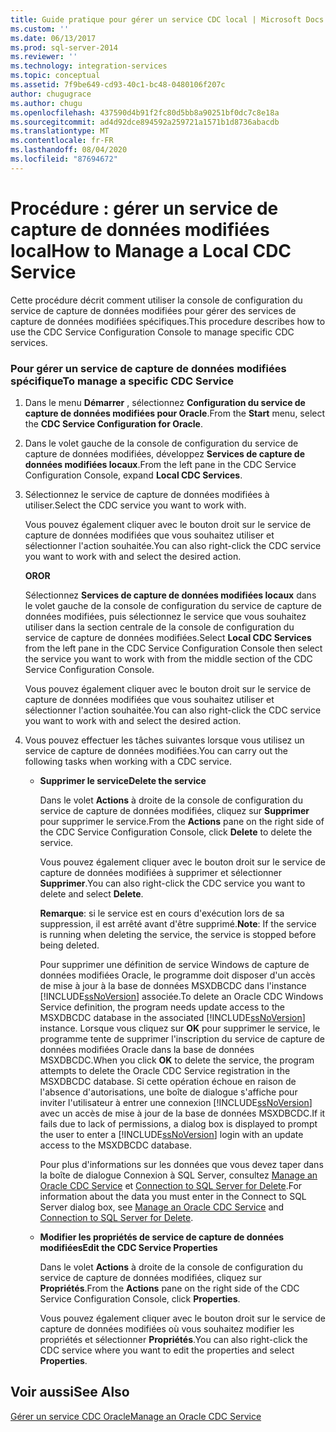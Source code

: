 ```yaml
---
title: Guide pratique pour gérer un service CDC local | Microsoft Docs
ms.custom: ''
ms.date: 06/13/2017
ms.prod: sql-server-2014
ms.reviewer: ''
ms.technology: integration-services
ms.topic: conceptual
ms.assetid: 7f9be649-cd93-40c1-bc48-0480106f207c
author: chugugrace
ms.author: chugu
ms.openlocfilehash: 437590d4b91f2fc80d5bb8a90251bf0dc7c8e18a
ms.sourcegitcommit: ad4d92dce894592a259721a1571b1d8736abacdb
ms.translationtype: MT
ms.contentlocale: fr-FR
ms.lasthandoff: 08/04/2020
ms.locfileid: "87694672"
---
```

# <a name="how-to-manage-a-local-cdc-service"></a><span data-ttu-id="3e702-102">Procédure : gérer un service de capture de données modifiées local</span><span class="sxs-lookup"><span data-stu-id="3e702-102">How to Manage a Local CDC Service</span></span>
  <span data-ttu-id="3e702-103">Cette procédure décrit comment utiliser la console de configuration du service de capture de données modifiées pour gérer des services de capture de données modifiées spécifiques.</span><span class="sxs-lookup"><span data-stu-id="3e702-103">This procedure describes how to use the CDC Service Configuration Console to manage specific CDC services.</span></span>  
  
### <a name="to-manage-a-specific-cdc-service"></a><span data-ttu-id="3e702-104">Pour gérer un service de capture de données modifiées spécifique</span><span class="sxs-lookup"><span data-stu-id="3e702-104">To manage a specific CDC Service</span></span>  
  
1.  <span data-ttu-id="3e702-105">Dans le menu **Démarrer** , sélectionnez **Configuration du service de capture de données modifiées pour Oracle**.</span><span class="sxs-lookup"><span data-stu-id="3e702-105">From the **Start** menu, select the **CDC Service Configuration for Oracle**.</span></span>  
  
2.  <span data-ttu-id="3e702-106">Dans le volet gauche de la console de configuration du service de capture de données modifiées, développez **Services de capture de données modifiées locaux**.</span><span class="sxs-lookup"><span data-stu-id="3e702-106">From the left pane in the CDC Service Configuration Console, expand **Local CDC Services**.</span></span>  
  
3.  <span data-ttu-id="3e702-107">Sélectionnez le service de capture de données modifiées à utiliser.</span><span class="sxs-lookup"><span data-stu-id="3e702-107">Select the CDC service you want to work with.</span></span>  
  
     <span data-ttu-id="3e702-108">Vous pouvez également cliquer avec le bouton droit sur le service de capture de données modifiées que vous souhaitez utiliser et sélectionner l'action souhaitée.</span><span class="sxs-lookup"><span data-stu-id="3e702-108">You can also right-click the CDC service you want to work with and select the desired action.</span></span>  
  
     <span data-ttu-id="3e702-109">**OR**</span><span class="sxs-lookup"><span data-stu-id="3e702-109">**OR**</span></span>  
  
     <span data-ttu-id="3e702-110">Sélectionnez **Services de capture de données modifiées locaux** dans le volet gauche de la console de configuration du service de capture de données modifiées, puis sélectionnez le service que vous souhaitez utiliser dans la section centrale de la console de configuration du service de capture de données modifiées.</span><span class="sxs-lookup"><span data-stu-id="3e702-110">Select **Local CDC Services** from the left pane in the CDC Service Configuration Console then select the service you want to work with from the middle section of the CDC Service Configuration Console.</span></span>  
  
     <span data-ttu-id="3e702-111">Vous pouvez également cliquer avec le bouton droit sur le service de capture de données modifiées que vous souhaitez utiliser et sélectionner l'action souhaitée.</span><span class="sxs-lookup"><span data-stu-id="3e702-111">You can also right-click the CDC service you want to work with and select the desired action.</span></span>  
  
4.  <span data-ttu-id="3e702-112">Vous pouvez effectuer les tâches suivantes lorsque vous utilisez un service de capture de données modifiées.</span><span class="sxs-lookup"><span data-stu-id="3e702-112">You can carry out the following tasks when working with a CDC service.</span></span>  
  
    -   <span data-ttu-id="3e702-113">**Supprimer le service**</span><span class="sxs-lookup"><span data-stu-id="3e702-113">**Delete the service**</span></span>  
  
         <span data-ttu-id="3e702-114">Dans le volet **Actions** à droite de la console de configuration du service de capture de données modifiées, cliquez sur **Supprimer** pour supprimer le service.</span><span class="sxs-lookup"><span data-stu-id="3e702-114">From the **Actions** pane on the right side of the CDC Service Configuration Console, click **Delete** to delete the service.</span></span>  
  
         <span data-ttu-id="3e702-115">Vous pouvez également cliquer avec le bouton droit sur le service de capture de données modifiées à supprimer et sélectionner **Supprimer**.</span><span class="sxs-lookup"><span data-stu-id="3e702-115">You can also right-click the CDC service you want to delete and select **Delete**.</span></span>  
  
         <span data-ttu-id="3e702-116">**Remarque**: si le service est en cours d'exécution lors de sa suppression, il est arrêté avant d'être supprimé.</span><span class="sxs-lookup"><span data-stu-id="3e702-116">**Note**: If the service is running when deleting the service, the service is stopped before being deleted.</span></span>  
  
         <span data-ttu-id="3e702-117">Pour supprimer une définition de service Windows de capture de données modifiées Oracle, le programme doit disposer d'un accès de mise à jour à la base de données MSXDBCDC dans l'instance [!INCLUDE[ssNoVersion](../../includes/ssnoversion-md.md)] associée.</span><span class="sxs-lookup"><span data-stu-id="3e702-117">To delete an Oracle CDC Windows Service definition, the program needs update access to the MSXDBCDC database in the associated [!INCLUDE[ssNoVersion](../../includes/ssnoversion-md.md)] instance.</span></span> <span data-ttu-id="3e702-118">Lorsque vous cliquez sur **OK** pour supprimer le service, le programme tente de supprimer l'inscription du service de capture de données modifiées Oracle dans la base de données MSXDBCDC.</span><span class="sxs-lookup"><span data-stu-id="3e702-118">When you click **OK** to delete the service, the program attempts to delete the Oracle CDC Service registration in the MSXDBCDC database.</span></span> <span data-ttu-id="3e702-119">Si cette opération échoue en raison de l'absence d'autorisations, une boîte de dialogue s'affiche pour inviter l'utilisateur à entrer une connexion [!INCLUDE[ssNoVersion](../../includes/ssnoversion-md.md)] avec un accès de mise à jour de la base de données MSXDBCDC.</span><span class="sxs-lookup"><span data-stu-id="3e702-119">If it fails due to lack of permissions, a dialog box is displayed to prompt the user to enter a [!INCLUDE[ssNoVersion](../../includes/ssnoversion-md.md)] login with an update access to the MSXDBCDC database.</span></span>  
  
         <span data-ttu-id="3e702-120">Pour plus d'informations sur les données que vous devez taper dans la boîte de dialogue Connexion à SQL Server, consultez [Manage an Oracle CDC Service](manage-an-oracle-cdc-service.md) et [Connection to SQL Server for Delete](connection-to-sql-server-for-delete.md).</span><span class="sxs-lookup"><span data-stu-id="3e702-120">For information about the data you must enter in the Connect to SQL Server dialog box, see [Manage an Oracle CDC Service](manage-an-oracle-cdc-service.md) and [Connection to SQL Server for Delete](connection-to-sql-server-for-delete.md).</span></span>  
  
    -   <span data-ttu-id="3e702-121">**Modifier les propriétés de service de capture de données modifiées**</span><span class="sxs-lookup"><span data-stu-id="3e702-121">**Edit the CDC Service Properties**</span></span>  
  
         <span data-ttu-id="3e702-122">Dans le volet **Actions** à droite de la console de configuration du service de capture de données modifiées, cliquez sur **Propriétés**.</span><span class="sxs-lookup"><span data-stu-id="3e702-122">From the **Actions** pane on the right side of the CDC Service Configuration Console, click **Properties**.</span></span>  
  
         <span data-ttu-id="3e702-123">Vous pouvez également cliquer avec le bouton droit sur le service de capture de données modifiées où vous souhaitez modifier les propriétés et sélectionner **Propriétés**.</span><span class="sxs-lookup"><span data-stu-id="3e702-123">You can also right-click the CDC service where you want to edit the properties and select **Properties**.</span></span>  
  
## <a name="see-also"></a><span data-ttu-id="3e702-124">Voir aussi</span><span class="sxs-lookup"><span data-stu-id="3e702-124">See Also</span></span>  
 [<span data-ttu-id="3e702-125">Gérer un service CDC Oracle</span><span class="sxs-lookup"><span data-stu-id="3e702-125">Manage an Oracle CDC Service</span></span>](manage-an-oracle-cdc-service.md)  
  
  
